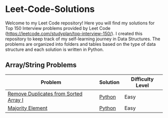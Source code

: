 # Leet-Code-Solutions
Welcome to my Leet Code repository! Here you will find my solutions for Top 150 Interview problems provided by Leet Code (<https://leetcode.com/studyplan/top-interview-150/>). I created this repository to keep track of my self-learning journey in Data Structures. The problems are organized into folders and tables based on the type of data structure and each solution is written in Python. 

## Array/String Problems


|Problem|Solution|Difficulty Level|
|-------|--------|----------------|
|[Remove Duplicates from Sorted Array I](https://leetcode.com/problems/remove-duplicates-from-sorted-array/)|[Python](./Array-String%20Problems/remove_duplicates_from_sorted_elements_I.py)|Easy|
|[Majority Element](https://leetcode.com/problems/majority-element/)|[Python](./Array-String%20Problems/find_majority_elements.py)|Easy|



   
